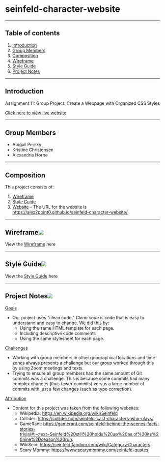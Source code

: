 # seinfeld-character-website
---

## Table of contents
1. [Introduction](#introduction)
2. [Group Members](#group-members)
3. [Composition](#composition)
4. [Wireframe](#wireframe)
5. [Style Guide](#style-guide)
6. [Project Notes](#project-notes)
---

## Introduction

Assignment 11: Group Project: Create a Webpage with Organized CSS Styles

[Click here to view live website](https://alex2point0.github.io/seinfeld-character-website/)

---

## Group Members

* Abigail Persky
* Kristine Christensen
* Alexandria Horne

---

## Composition

This project consists of:
1. [Wireframe](./wireframe) 
2. [Style Guide](./style-guide)
3. [Website](./website) -
The URL for the website is https://alex2point0.github.io/seinfeld-character-website/
---

## Wireframe[![](./docs/img/pin.svg)](#wireframe)

View the [Wireframe](Wireframe.pptx) here

---

## Style Guide[![](./docs/img/pin.svg)](#style-guide)
 
View the [Style Guide](./examples/) here

---

## Project Notes[![](./docs/img/pin.svg)](#project-notes)
<u>Goals</u>
* Our project uses "clean code." <i>Clean code</i> is code that is easy to understand and easy to change.
We did this by:
    * Using the same HTML template for each page.
    * Including descriptive code comments
    * Using the same stylesheet for each page.



<u>Challenges</u>
* Working with group members in other geographical locations and time zones always presents a challenge but our group worked through this by using Zoom meetings and texts.
* Trying to ensure all group members had the same amount of Git commits was a challenge. This is because some commits had many complex changes (thus fewer commits) versus a large number of commits with just a few changes (such as typo correction).

<u>Attribution</u>
* Content for this project was taken from the following websites:
    * Wikipedia: https://en.wikipedia.org/wiki/Seinfeld
    * Collider: https://collider.com/seinfeld-cast-characters-who-plays/
    * GameRant: https://gamerant.com/seinfeld-behind-the-scenes-facts-stories-trivia/#:~:text=Seinfeld%20still%20holds%20up%20as,of%20its%20nine%2Dseason%20run.
    * WikiSein: https://seinfeld.fandom.com/wiki/Category:Characters 
    * Scary Mommy: https://www.scarymommy.com/seinfeld-quotes

---